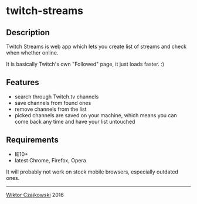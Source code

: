 # twitch-streams

## Description

Twitch Streams is web app which lets you create list of streams and check when whether online.

It is basically Twitch's own "Followed" page, it just loads faster. :)

## Features
- search through Twitch.tv channels
- save channels from found ones
- remove channels from the list
- picked channels are saved on your machine, which means you can come back any time and have your list untouched


## Requirements
- IE10+
- latest Chrome, Firefox, Opera

It will probably not work on stock mobile browsers, especially outdated ones.

-------------------------------------

[Wiktor Czajkowski](http://wiktorczajkowski.xyz) 2016

